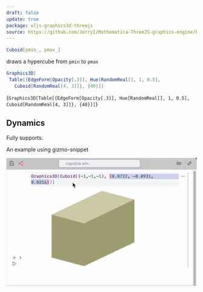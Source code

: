 ```yaml
---
draft: false
update: true
package: wljs-graphics3d-threejs
source: https://github.com/JerryI/Mathematica-ThreeJS-graphics-engine/blob/dev/src/kernel.js
---
```

```mathematica
Cuboid[pmin_, pmax_]
```
draws a hypercube from `pmin` to `pmax`

```mathematica
Graphics3D[
 Table[{EdgeForm[Opacity[.3]], Hue[RandomReal[], 1, 0.5], 
   Cuboid[RandomReal[4, 3]]}, {40}]]
```

<Wl >{`Graphics3D[Table[{EdgeForm[Opacity[.3]], Hue[RandomReal[], 1, 0.5], Cuboid[RandomReal[4, 3]]}, {40}]]`}</Wl>

## Dynamics
Fully supports. 

An example using gizmo-snippet

![](../../../imgs/CuboidGizmo-ezgif.com-optipng.png)
